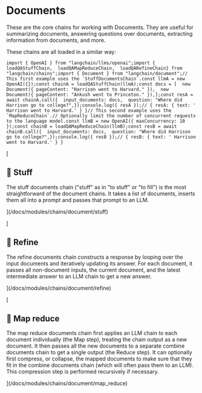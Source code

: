 Documents
=========

These are the core chains for working with Documents. They are useful for summarizing documents, answering questions over documents, extracting information from documents, and more.

These chains are all loaded in a similar way:

    import { OpenAI } from "langchain/llms/openai";import {  loadQAStuffChain,  loadQAMapReduceChain,  loadQARefineChain} from "langchain/chains";import { Document } from "langchain/document";// This first example uses the `StuffDocumentsChain`.const llmA = new OpenAI({});const chainA = loadQAStuffChain(llmA);const docs = [  new Document({ pageContent: "Harrison went to Harvard." }),  new Document({ pageContent: "Ankush went to Princeton." }),];const resA = await chainA.call({  input_documents: docs,  question: "Where did Harrison go to college?",});console.log({ resA });// { resA: { text: ' Harrison went to Harvard.' } }// This second example uses the `MapReduceChain`.// Optionally limit the number of concurrent requests to the language model.const llmB = new OpenAI({ maxConcurrency: 10 });const chainB = loadQAMapReduceChain(llmB);const resB = await chainB.call({  input_documents: docs,  question: "Where did Harrison go to college?",});console.log({ resB });// { resB: { text: ' Harrison went to Harvard.' } }

[

📄️ Stuff
---------

The stuff documents chain ("stuff" as in "to stuff" or "to fill") is the most straightforward of the document chains. It takes a list of documents, inserts them all into a prompt and passes that prompt to an LLM.

](/docs/modules/chains/document/stuff)

[

📄️ Refine
----------

The refine documents chain constructs a response by looping over the input documents and iteratively updating its answer. For each document, it passes all non-document inputs, the current document, and the latest intermediate answer to an LLM chain to get a new answer.

](/docs/modules/chains/document/refine)

[

📄️ Map reduce
--------------

The map reduce documents chain first applies an LLM chain to each document individually (the Map step), treating the chain output as a new document. It then passes all the new documents to a separate combine documents chain to get a single output (the Reduce step). It can optionally first compress, or collapse, the mapped documents to make sure that they fit in the combine documents chain (which will often pass them to an LLM). This compression step is performed recursively if necessary.

](/docs/modules/chains/document/map_reduce)